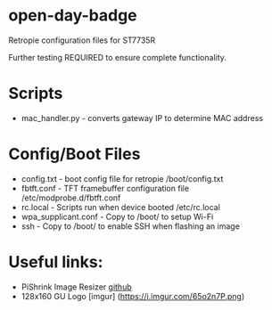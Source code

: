 # open-day-badge

Retropie configuration files for ST7735R

Further testing REQUIRED to ensure complete functionality. 

# Scripts
- mac_handler.py - converts gateway IP to determine MAC address

# Config/Boot Files
- config.txt - boot config file for retropie /boot/config.txt
- fbtft.conf - TFT framebuffer configuration file /etc/modprobe.d/fbtft.conf  
- rc.local - Scripts run when device booted /etc/rc.local
- wpa_supplicant.conf - Copy to /boot/ to setup Wi-Fi
- ssh - Copy to /boot/ to enable SSH when flashing an image

# Useful links:
- PiShrink Image Resizer [github](https://github.com/Drewsif/PiShrink)
- 128x160 GU Logo [imgur] (https://i.imgur.com/65o2n7P.png)
